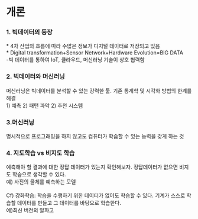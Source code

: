 <h1>개론</h1>
<h3>1. 빅데이터의 등장</h3>
* 4차 산업의 흐름에 따라 수많은 정보가 디지털 데이터로 저장되고 있음<br>
* Digital transformation+Sensor Network+Hardware Evolution=BIG DATA<br>
-빅 데이터를 통하여 IoT, 클라우드, 머신러닝 기술이 상호 협력함

<h3>2. 빅데이터와 머신러닝</h3>
머신러닝은 빅데이터를 분석할 수 있는 강력한 툴. 기존 통계학 및 시각화 방법의 한계를 해결<br>
1) 예측 2) 패턴 파악 2) 추천 시스템


<h3>3.머신러닝</h3>
명시적으로 프로그래밍을 하지 않고도 컴퓨터가 학습할 수 있는 능력을 갖게 하는 것


<h3>4. 지도학습 vs 비지도 학습</h3>
예측해야 할 결과에 대한 정답 데이터가 있는지 확인해보자. 정답데이터가 없으면 비지도 학습으로 생각할 수 있다. <br>
예) 사진의 물체를 예측하는 모델<br><br>
Cf) 강화학습: 학습을 수행하기 위한 데이터가 없어도 학습할 수 있다. 기계가 스스로 학습할 데이터를 만들고 그 데이터를 바탕으로 학습한다. <br>예)최신 버전의 알파고
